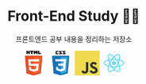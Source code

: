 <div align="center">
  <h1>Front-End Study 🎨✨</h1>
  <p>프론트엔드 공부 내용을 정리하는 저장소</p>
  <img src="https://raw.githubusercontent.com/github/explore/main/topics/html/html.png" alt="HTML" width="50">
  <img src="https://raw.githubusercontent.com/github/explore/main/topics/css/css.png" alt="CSS" width="50">
  <img src="https://raw.githubusercontent.com/github/explore/main/topics/javascript/javascript.png" alt="JavaScript" width="50">
  <img src="https://raw.githubusercontent.com/github/explore/main/topics/react/react.png" alt="React" width="50">
</div>
